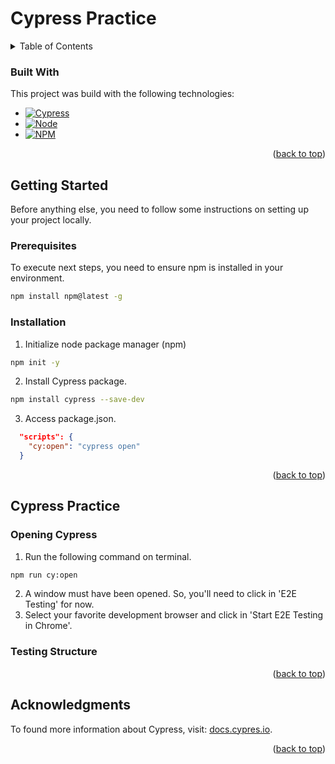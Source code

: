 
# Cypress Practice



<details>
  <summary>Table of Contents</summary>
  <ol>
    <li>
      <a href="#getting-started">Getting Started</a>
      <ul>
        <li><a href="#prerequisites">Prerequisites</a></li>
        <li><a href="#installation">Installation</a></li>
      </ul>
    <li>
        <a href="#practice">Practice</a>
        <ul>
            <li><a href="#opening-cypress">E2E Testing</a></li>
            <li><a href="#testing-structure">E2E Testing</a></li>
        </ul>
    </li>
    <li><a href="#acknowledgments">Acknowledgments</a></li>
  </ol>
</details>


### Built With

This project was build with the following technologies:

* [![Cypress][cypress]][cypress-url]
* [![Node][node]][node-url]
* [![NPM][npm]][npm-url]

<p align="right">(<a href="#readme-top">back to top</a>)</p>


## Getting Started

Before anything else, you need to follow some instructions on setting up your project locally.

### Prerequisites

To execute next steps, you need to ensure npm is installed in your environment.
```bash
npm install npm@latest -g
```

### Installation

1. Initialize node package manager (npm)

```bash
npm init -y
```

2. Install Cypress package.

```bash
npm install cypress --save-dev
```

3. Access package.json.

```json
  "scripts": {
    "cy:open": "cypress open"
  }
```

<p align="right">(<a href="#readme-top">back to top</a>)</p>

## Cypress Practice

### Opening Cypress

1. Run the following command on terminal.

```bash
npm run cy:open
```

2. A window must have been opened. So, you'll need to click in 'E2E Testing' for now.
3. Select your favorite development browser and click in 'Start E2E Testing in Chrome'.

### Testing Structure

<p align="right">(<a href="#readme-top">back to top</a>)</p>

## Acknowledgments

To found more information about Cypress, visit: [docs.cypres.io](https://docs.cypress.io).

<p align="right">(<a href="#readme-top">back to top</a>)</p>

[cypress]: https://img.shields.io/badge/-cypress-%23E5E5E5?style=for-the-badge&logo=cypress&logoColor=058a5e
[cypress-url]: https://www.cypress.io/
[node]: https://img.shields.io/badge/node.js-339933?style=for-the-badge&logo=Node.js&logoColor=white
[node-url]: https://nodejs.org/
[npm]: https://img.shields.io/badge/npm-CB3837?style=for-the-badge&logo=npm&logoColor=white
[npm-url]: https://www.npmjs.com/
